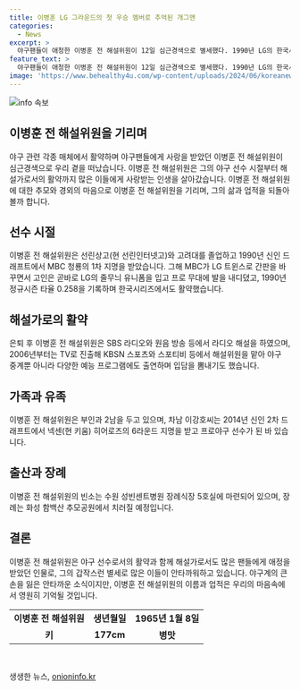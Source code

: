 ```yaml
---
title: 이병훈 LG 그라운드의 첫 우승 멤버로 추억된 개그맨
categories:
  - News
excerpt: >
  야구팬들이 애청한 이병훈 전 해설위원이 12일 심근경색으로 별세했다. 1990년 LG의 한국시리즈 승리를 이끈 이병훈은 고려대 출신으로 MBC에서 뛰다 LG로 이적해 활약했고, 나중에 해태로 이적했다. 은퇴 후 라디오와 TV에서 활약하며 입담을 자랑했던 그는 부인과 두 아들을 두고 떠났다. 빈소는 수원 성 빈센트 병원 장례식장 5호실에 마련되었고, 장지는 화성 함백산 추모 공원이다.
feature_text: >
  야구팬들이 애청한 이병훈 전 해설위원이 12일 심근경색으로 별세했다. 1990년 LG의 한국시리즈 승리를 이끈 이병훈은 고려대 출신으로 MBC에서 뛰다 LG로 이적해 활약했고, 나중에 해태로 이적했다. 은퇴 후 라디오와 TV에서 활약하며 입담을 자랑했던 그는 부인과 두 아들을 두고 떠났다. 빈소는 수원 성 빈센트 병원 장례식장 5호실에 마련되었고, 장지는 화성 함백산 추모 공원이다.
image: 'https://www.behealthy4u.com/wp-content/uploads/2024/06/koreanews.jpg'
---
```


<p><img src="https://www.behealthy4u.com/wp-content/uploads/2024/06/koreanews.jpg" alt="info 속보" /></p>

<h2 data-ke-size="size26">이병훈 전 해설위원을 기리며</h2>

<p data-ke-size="size16">야구 관련 각종 매체에서 활약하며 야구팬들에게 사랑을 받았던 이병훈 전 해설위원이 심근경색으로 우리 곁을 떠났습니다. 이병훈 전 해설위원은 그의 야구 선수 시절부터 해설가로서의 활약까지 많은 이들에게 사랑받는 인생을 살아갔습니다. 이병훈 전 해설위원에 대한 추모와 경외의 마음으로 이병훈 전 해설위원을 기리며, 그의 삶과 업적을 되돌아볼까 합니다.</p>

<h2 data-ke-size="size26">선수 시절</h2>

<p data-ke-size="size16">이병훈 전 해설위원은 선린상고(현 선린인터넷고)와 고려대를 졸업하고 1990년 신인 드래프트에서 MBC 청룡의 1차 지명을 받았습니다. 그해 MBC가 LG 트윈스로 간판을 바꾸면서 고인은 곧바로 LG의 줄무늬 유니폼을 입고 프로 무대에 발을 내디뎠고, 1990년 정규시즌 타율 0.258을 기록하며 한국시리즈에서도 활약했습니다.</p>

<h2 data-ke-size="size26">해설가로의 활약</h2>

<p data-ke-size="size16">은퇴 후 이병훈 전 해설위원은 SBS 라디오와 원음 방송 등에서 라디오 해설을 하였으며, 2006년부터는 TV로 진출해 KBSN 스포츠와 스포티비 등에서 해설위원을 맡아 야구 중계뿐 아니라 다양한 예능 프로그램에도 출연하며 입담을 뽐내기도 했습니다.</p>

<h2 data-ke-size="size26">가족과 유족</h2>

<p data-ke-size="size16">이병훈 전 해설위원은 부인과 2남을 두고 있으며, 차남 이강호씨는 2014년 신인 2차 드래프트에서 넥센(현 키움) 히어로즈의 6라운드 지명을 받고 프로야구 선수가 된 바 있습니다.</p>

<h2 data-ke-size="size26">출산과 장례</h2>

<p data-ke-size="size16">이병훈 전 해설위원의 빈소는 수원 성빈센트병원 장례식장 5호실에 마련되어 있으며, 장례는 화성 함백산 추모공원에서 치러질 예정입니다.</p>

<h2 data-ke-size="size26">결론</h2>

<p data-ke-size="size16">이병훈 전 해설위원은 야구 선수로서의 활약과 함께 해설가로서도 많은 팬들에게 애정을 받았던 인물로, 그의 갑작스런 별세로 많은 이들이 안타까워하고 있습니다. 야구계의 큰 손을 잃은 안타까운 소식이지만, 이병훈 전 해설위원의 이름과 업적은 우리의 마음속에서 영원히 기억될 것입니다.</p>

<table>
  <tr>
    <td style="text-align: center; height: 17px;"><b>이병훈 전 해설위원</b></td>
    <td style="text-align: center; height: 17px;"><b>생년월일</b></td>
    <td style="text-align: center; height: 17px;"><b>1965년 1월 8일</b></td>
  </tr>
  <tr>
    <td style="text-align: center; height: 17px;"><b>키</b></td>
    <td style="text-align: center; height: 17px;"><b>177cm</b></td>
    <td style="text-align: center; height: 17px;"><b>병맛</b></td>
  </tr>
</table>

<p data-ke-size="size16">&nbsp;</p>
생생한 뉴스, <a href="https://onioninfo.kr" rel="dofollow">onioninfo.kr</a>


